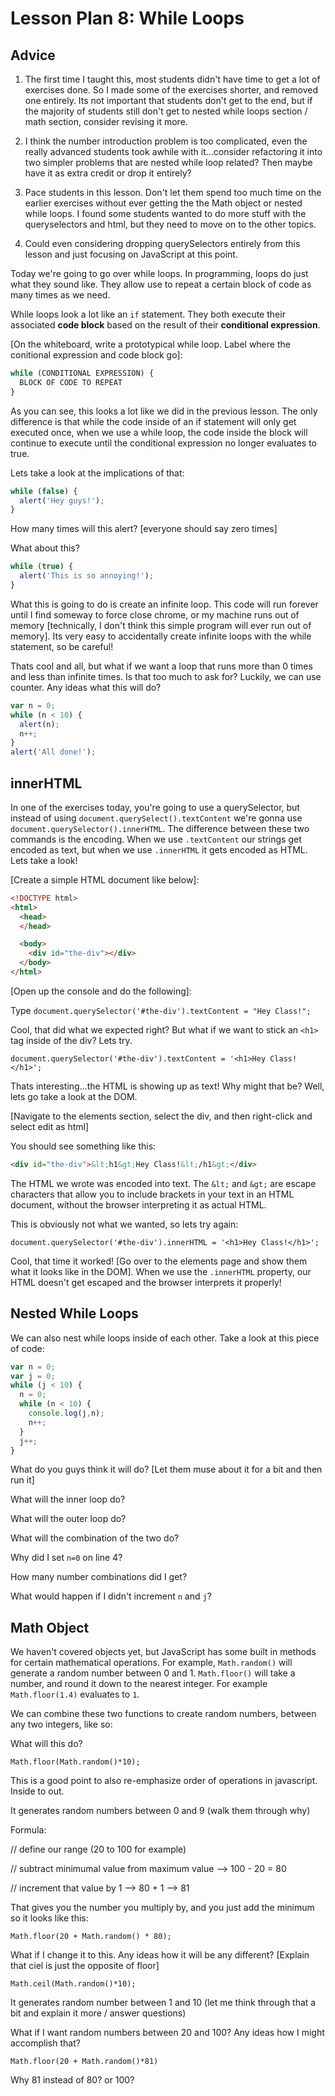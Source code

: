 # Lesson Plan 8: While Loops

## Advice

1. The first time I taught this, most students didn't have time to get a lot of exercises done. So I made some of the exercises shorter, and removed one entirely. Its not important that students don't get to the end, but if the majority of students still don't get to nested while loops section / math section, consider revising it more.

2. I think the number introduction problem is too complicated, even the really advanced students took awhile with it...consider refactoring it into two simpler problems that are nested while loop related? Then maybe have it as extra credit or drop it entirely?

3. Pace students in this lesson. Don't let them spend too much time on the earlier exercises without ever getting the the Math object or nested while loops. I found some students wanted to do more stuff with the queryselectors and html, but they need to move on to the other topics.

4. Could even considering dropping querySelectors entirely from this lesson and just focusing on JavaScript at this point.

Today we're going to go over while loops. In programming, loops do just what they sound like. They allow use to repeat a certain block of code as many times as we need.

While loops look a lot like an `if` statement. They both execute their associated **code block** based on the result of their **conditional expression**.

[On the whiteboard, write a prototypical while loop. Label where the conitional expression and code block go]:

```javascript
while (CONDITIONAL EXPRESSION) {
  BLOCK OF CODE TO REPEAT
}
```

As you can see, this looks a lot like we did in the previous lesson. The only difference is that while the code inside of an if statement will only get executed once, when we use a while loop, the code inside the block will continue to execute until the conditional expression no longer evaluates to true.

Lets take a look at the implications of that:

```javascript
while (false) {
  alert('Hey guys!');
}
```

How many times will this alert? [everyone should say zero times]

What about this?

```javascript
while (true) {
  alert('This is so annoying!');
}
```

What this is going to do is create an infinite loop. This code will run forever until I find someway to force close chrome, or my machine runs out of memory [technically, I don't think this simple program will ever run out of memory]. Its very easy to accidentally create infinite loops with the while statement, so be careful!

Thats cool and all, but what if we want a loop that runs more than 0 times and less than infinite times. Is that too much to ask for? Luckily, we can use counter. Any ideas what this will do?

```javascript
var n = 0;
while (n < 10) {
  alert(n);
  n++;
}
alert('All done!');
```

## innerHTML

In one of the exercises today, you're going to use a querySelector, but instead of using `document.querySelect().textContent` we're gonna use `document.querySelector().innerHTML`. The difference between these two commands is the encoding. When we use `.textContent` our strings get encoded as text, but when we use `.innerHTML` it gets encoded as HTML. Lets take a look!

[Create a simple HTML document like below]:

```html
<!DOCTYPE html>
<html>
  <head>
  </head>

  <body>
    <div id="the-div"></div>
  </body>
</html>
```

[Open up the console and do the following]:

Type `document.querySelector('#the-div').textContent = "Hey Class!";`

Cool, that did what we expected right? But what if we want to stick an `<h1>` tag inside of the div? Lets try.

`document.querySelector('#the-div').textContent = '<h1>Hey Class!</h1>';`

Thats interesting...the HTML is showing up as text! Why might that be? Well, lets go take a look at the DOM.

[Navigate to the elements section, select the div, and then right-click and select edit as html]

You should see something like this:

```html
<div id="the-div">&lt;h1&gt;Hey Class!&lt;/h1&gt;</div>
```

The HTML we wrote was encoded into text. The `&lt;` and `&gt;` are escape characters that allow you to include brackets in your text in an HTML document, without the browser interpreting it as actual HTML.

This is obviously not what we wanted, so lets try again:

`document.querySelector('#the-div').innerHTML = '<h1>Hey Class!</h1>';`

Cool, that time it worked! [Go over to the elements page and show them what it looks like in the DOM]. When we use the `.innerHTML` property, our HTML doesn't get escaped and the browser interprets it properly!

## Nested While Loops

We can also nest while loops inside of each other. Take a look at this piece of code:

```javascript
var n = 0;
var j = 0;
while (j < 10) {
  n = 0;
  while (n < 10) {
    console.log(j,n);
    n++;
  }
  j++;
}
```

What do you guys think it will do? [Let them muse about it for a bit and then run it]

What will the inner loop do?

What will the outer loop do?

What will the combination of the two do?

Why did I set `n=0` on line 4?

How many number combinations did I get?


What would happen if I didn't increment `n` and `j`?

## Math Object

We haven't covered objects yet, but JavaScript has some built in methods for certain mathematical operations. For example, `Math.random()` will generate a random number between 0 and 1. `Math.floor()` will take a number, and round it down to the nearest integer. For example `Math.floor(1.4)` evaluates to `1`.

We can combine these two functions to create random numbers, between any two integers, like so:

What will this do?

`Math.floor(Math.random()*10);`

This is a good point to also re-emphasize order of operations in javascript. Inside to out.

It generates random numbers between 0 and 9 (walk them through why)

Formula:

// define our range (20 to 100 for example)

// subtract minimumal value from maximum value --> 100 - 20 = 80

// increment that value by 1 --> 80 + 1 --> 81

That gives you the number you multiply by, and you just add the minimum so it looks like this:

`Math.floor(20 + Math.random() * 80);`

What if I change it to this. Any ideas how it will be any different? [Explain that ciel is just the opposite of floor]

`Math.ceil(Math.random()*10);`

It generates random number between 1 and 10 (let me think through that a bit and explain it more / answer questions)

What if I want random numbers between 20 and 100? Any ideas how I might accomplish that?

`Math.floor(20 + Math.random()*81)`

Why 81 instead of 80? or 100?
